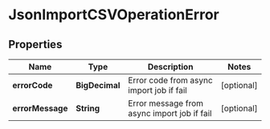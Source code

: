 

# JsonImportCSVOperationError

## Properties

Name | Type | Description | Notes
------------ | ------------- | ------------- | -------------
**errorCode** | **BigDecimal** | Error code from async import job if fail |  [optional]
**errorMessage** | **String** | Error message from async import job if fail |  [optional]



